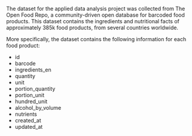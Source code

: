 The dataset for the applied data analysis project was collected from The Open Food Repo, a community-driven open database for barcoded food products. This dataset contains the ingredients and nutritional facts of approximately 385k food products, from several countries worldwide.

More specifically, the dataset contains the following information for each food product:
- id
- barcode
- ingredients_en
- quantity
- unit
- portion_quantity
- portion_unit
- hundred_unit
- alcohol_by_volume
- nutrients
- created_at
- updated_at
